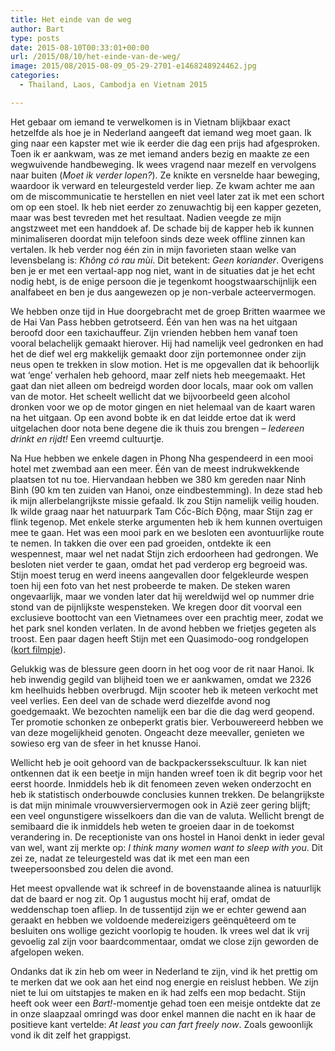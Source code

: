 ```yaml
---
title: Het einde van de weg
author: Bart
type: posts
date: 2015-08-10T00:33:01+00:00
url: /2015/08/10/het-einde-van-de-weg/
image: 2015/08/2015-08-09_05-29-2701-e1468248924462.jpg
categories:
  - Thailand, Laos, Cambodja en Vietnam 2015

---
```

Het gebaar om iemand te verwelkomen is in Vietnam blijkbaar exact hetzelfde als hoe je in Nederland aangeeft dat iemand weg moet gaan. Ik ging naar een kapster met wie ik eerder die dag een prijs had afgesproken. Toen ik er aankwam, was ze met iemand anders bezig en maakte ze een wegwuivende handbeweging. Ik wees vragend naar mezelf en vervolgens naar buiten (_Moet ik verder lopen?_). Ze knikte en versnelde haar beweging, waardoor ik verward en teleurgesteld verder liep. Ze kwam achter me aan om de miscommunicatie te herstellen en niet veel later zat ik met een schort om op een stoel. Ik heb niet eerder zo zenuwachtig bij een kapper gezeten, maar was best tevreden met het resultaat. Nadien veegde ze mijn angstzweet met een handdoek af. De schade bij de kapper heb ik kunnen minimaliseren doordat mijn telefoon sinds deze week offline zinnen kan vertalen. Ik heb verder nog één zin in mijn favorieten staan welke van levensbelang is: _Không có rau mùi_. Dit betekent: _Geen koriander_. Overigens ben je er met een vertaal-app nog niet, want in de situaties dat je het echt nodig hebt, is de enige persoon die je tegenkomt hoogstwaarschijnlijk een analfabeet en ben je dus aangewezen op je non-verbale acteervermogen.

We hebben onze tijd in Hue doorgebracht met de groep Britten waarmee we de Hai Van Pass hebben getrotseerd. Één van hen was na het uitgaan beroofd door een taxichauffeur. Zijn vrienden hebben hem vanaf toen vooral belachelijk gemaakt hierover. Hij had namelijk veel gedronken en had het de dief wel erg makkelijk gemaakt door zijn portemonnee onder zijn neus open te trekken in slow motion. Het is me opgevallen dat ik behoorlijk wat &#8216;enge&#8217; verhalen heb gehoord, maar zelf niets heb meegemaakt. Het gaat dan niet alleen om bedreigd worden door locals, maar ook om vallen van de motor. Het scheelt wellicht dat we bijvoorbeeld geen alcohol dronken voor we op de motor gingen en niet helemaal van de kaart waren na het uitgaan. Op een avond bobte ik en dat leidde ertoe dat ik werd uitgelachen door nota bene degene die ik thuis zou brengen &#8211; _Iedereen drinkt en rijdt!_ Een vreemd cultuurtje.

Na Hue hebben we enkele dagen in Phong Nha gespendeerd in een mooi hotel met zwembad aan een meer. Één van de meest indrukwekkende plaatsen tot nu toe. Hiervandaan hebben we 380 km gereden naar Ninh Binh (90 km ten zuiden van Hanoi, onze eindbestemming). In deze stad heb ik mijn allerbelangrijkste missie gefaald. Ik zou Stijn namelijk veilig houden. Ik wilde graag naar het natuurpark Tam Cốc-Bích Động, maar Stijn zag er flink tegenop. Met enkele sterke argumenten heb ik hem kunnen overtuigen mee te gaan. Het was een mooi park en we besloten een avontuurlijke route te nemen. In takken die over een pad groeiden, ontdekte ik een wespennest, maar wel net nadat Stijn zich erdoorheen had gedrongen. We besloten niet verder te gaan, omdat het pad verderop erg begroeid was. Stijn moest terug en werd ineens aangevallen door felgekleurde wespen toen hij een foto van het nest probeerde te maken. De steken waren ongevaarlijk, maar we vonden later dat hij wereldwijd wel op nummer drie stond van de pijnlijkste wespensteken. We kregen door dit voorval een exclusieve boottocht van een Vietnamees over een prachtig meer, zodat we het park snel konden verlaten. In de avond hebben we frietjes gegeten als troost. Een paar dagen heeft Stijn met een Quasimodo-oog rondgelopen (<a href="https://youtu.be/Z3G9rGD8eic" target="_blank">kort filmpje</a>).

Gelukkig was de blessure geen doorn in het oog voor de rit naar Hanoi. Ik heb inwendig gegild van blijheid toen we er aankwamen, omdat we 2326 km heelhuids hebben overbrugd. Mijn scooter heb ik meteen verkocht met veel verlies. Een deel van de schade werd diezelfde avond nog goedgemaakt. We bezochten namelijk een bar die die dag werd geopend. Ter promotie schonken ze onbeperkt gratis bier. Verbouwereerd hebben we van deze mogelijkheid genoten. Ongeacht deze meevaller, genieten we sowieso erg van de sfeer in het knusse Hanoi.

Wellicht heb je ooit gehoord van de backpackerssekscultuur. Ik kan niet ontkennen dat ik een beetje in mijn handen wreef toen ik dit begrip voor het eerst hoorde. Inmiddels heb ik dit fenomeen zeven weken onderzocht en heb ik statistisch onderbouwde conclusies kunnen trekken. De belangrijkste is dat mijn minimale vrouwversiervermogen ook in Azië zeer gering blijft; een veel ongunstigere wisselkoers dan die van de valuta. Wellicht brengt de semibaard die ik inmiddels heb weten te groeien daar in de toekomst verandering in. De receptioniste van ons hostel in Hanoi denkt in ieder geval van wel, want zij merkte op: _I think many women want to sleep with you_. Dit zei ze, nadat ze teleurgesteld was dat ik met een man een tweepersoonsbed zou delen die avond.

Het meest opvallende wat ik schreef in de bovenstaande alinea is natuurlijk dat de baard er nog zit. Op 1 augustus mocht hij eraf, omdat de weddenschap toen afliep. In de tussentijd zijn we er echter gewend aan geraakt en hebben we voldoende medereizigers geënquêteerd om te besluiten ons wollige gezicht voorlopig te houden. Ik vrees wel dat ik vrij gevoelig zal zijn voor baardcommentaar, omdat we close zijn geworden de afgelopen weken.

Ondanks dat ik zin heb om weer in Nederland te zijn, vind ik het prettig om te merken dat we ook aan het eind nog energie en reislust hebben. We zijn niet te lui om uitstapjes te maken en ik had zelfs een mop bedacht. Stijn heeft ook weer een _Bart!_-momentje gehad toen een meisje ontdekte dat ze in onze slaapzaal omringd was door enkel mannen die nacht en ik haar de positieve kant vertelde: _At least you can fart freely now_. Zoals gewoonlijk vond ik dit zelf het grappigst.
